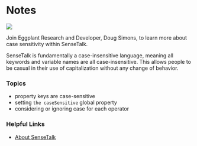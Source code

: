 # Notes

[![](https://img.shields.io/badge/YouTube-5m%2025s-FF0000?logo=youtube)](https://youtu.be/7oQVlw4YAlI)

Join Eggplant Research and Developer, Doug Simons, to learn more about case sensitivity within SenseTalk.

SenseTalk is fundamentally a case-insensitive language, meaning all keywords and variable names are all case-insensitive. This allows people to be casual in their use of capitalization without any change of behavior.

### Topics
- property keys are case-sensitive
- setting `the caseSensitive` global property
- considering or ignoring case for each operator

### Helpful Links
- [About SenseTalk](https://docs.eggplantsoftware.com/studio/stk-about-sensetalk/)